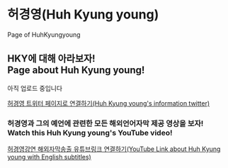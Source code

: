 # 허경영(Huh Kyung young)
Page of HuhKyungyoung
<html>    
<head>
</head>       
<body>
                      
<h2>HKY에 대해 아라보자!<br>Page about Huh Kyung young!</h2>
                      
<p>아직 업로드 중입니다</p>
                      
<a href="http://www.twitter.com/fanofHKY">허경영 트위터 페이지로 연결하기(Huh Kyung young's information twitter)</a>
                      
<h3>허경영과 그의 예언에 관련한 모든 해외언어자막 제공 영상을 보자!
<br>Watch this Huh Kyung young's YouTube video!</h3>
                      
<a href="https://www.youtube.com/channel/UCy3eNixQgJld165YDfRDRZg">허경영강연 해외자막송출 유튜브링크 연결하기(YouTube Link about Huh Kyung young with English subtitles)</a>                     
          
</body>
</html>
